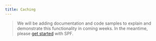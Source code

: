 ```yaml
---
title: Caching
---
```



> We will be adding documentation and code samples to explain and demonstrate
> this functionality in coming weeks.  In the meantime, please
> [get started][start] with SPF.



[start]: ../../start/
